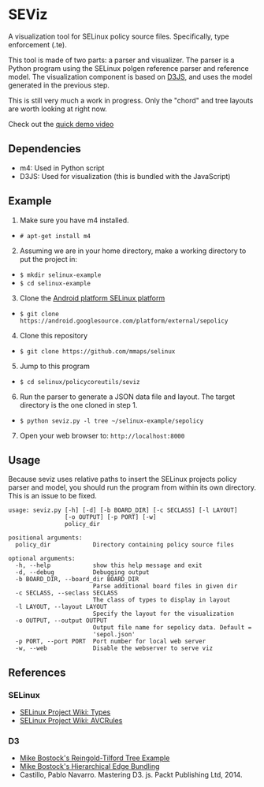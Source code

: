 SEViz
=====
A visualization tool for SELinux policy source files. Specifically, type enforcement (.te).

This tool is made of two parts: a parser and visualizer. The parser is a Python program using the SELinux polgen reference parser and reference model. The visualization component is based on [D3JS](http://d3js.org), and uses the model generated in the previous step.

This is still very much a work in progress. Only the "chord" and tree layouts are worth looking at right now.

Check out the [quick demo video](https://youtu.be/f4BzWfzk5uQ)

Dependencies
------------
* m4: Used in Python script
* D3JS: Used for visualization (this is bundled with the JavaScript)

Example
-------
1. Make sure you have m4 installed.
  * ```# apt-get install m4 ```
2. Assuming we are in your home directory, make a working directory to put the project in:
  * ```$ mkdir selinux-example```
  * ```$ cd selinux-example```
3. Clone the [Android platform SELinux platform](https://android.googlesource.com/platform/external/sepolicy)
  * ```$ git clone https://android.googlesource.com/platform/external/sepolicy ```
4. Clone this repository
  * ```$ git clone https://github.com/mmaps/selinux```
5. Jump to this program
  * ```$ cd selinux/policycoreutils/seviz```
6. Run the parser to generate a JSON data file and layout. The target directory is the one cloned in step 1.
  * ```$ python seviz.py -l tree ~/selinux-example/sepolicy```
7. Open your web browser to: ```http://localhost:8000```


Usage
-----
Because seviz uses relative paths to insert the SELinux projects policy parser and model, you should run the program from within its own directory. This is an issue to be fixed.
```
usage: seviz.py [-h] [-d] [-b BOARD_DIR] [-c SECLASS] [-l LAYOUT]
                [-o OUTPUT] [-p PORT] [-w]
                policy_dir

positional arguments:
  policy_dir            Directory containing policy source files

optional arguments:
  -h, --help            show this help message and exit
  -d, --debug           Debugging output
  -b BOARD_DIR, --board_dir BOARD_DIR
                        Parse additional board files in given dir
  -c SECLASS, --seclass SECLASS
                        The class of types to display in layout
  -l LAYOUT, --layout LAYOUT
                        Specify the layout for the visualization
  -o OUTPUT, --output OUTPUT
                        Output file name for sepolicy data. Default =
                        'sepol.json'
  -p PORT, --port PORT  Port number for local web server
  -w, --web             Disable the webserver to serve viz
```

References
----------
### SELinux
* [SELinux Project Wiki: Types](http://selinuxproject.org/page/TypeStatements)
* [SELinux Project Wiki: AVCRules](http://selinuxproject.org/page/AVCRules)

### D3
* [Mike Bostock's Reingold-Tilford Tree Example](http://bl.ocks.org/robschmuecker/7880033)
* [Mike Bostock's Hierarchical Edge Bundling](http://bl.ocks.org/mbostock/7607999)
* Castillo, Pablo Navarro. Mastering D3. js. Packt Publishing Ltd, 2014.
